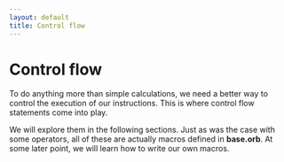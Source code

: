 ```yaml
---
layout: default
title: Control flow
---
```

# Control flow

To do anything more than simple calculations, we need a better way to control the execution of our instructions. This is where control flow statements come into play.

We will explore them in the following sections. Just as was the case with some operators, all of these are actually macros defined in **base.orb**. At some later point, we will learn how to write our own macros.